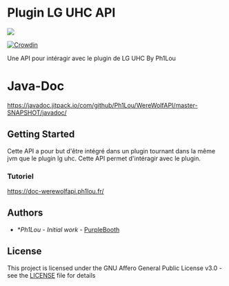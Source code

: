 # Plugin LG UHC API


[![](https://javadoc.jitpack.io/v/Ph1Lou/WereWolfAPI.svg)](https://javadoc.jitpack.io/#Ph1Lou/WereWolfAPI)


[![Crowdin](https://badges.crowdin.net/plugin-werewolf-uhc/localized.svg)](https://crowdin.com/project/plugin-werewolf-uhc)



Une API pour intéragir avec le plugin de LG UHC By Ph1Lou

# Java-Doc
<https://javadoc.jitpack.io/com/github/Ph1Lou/WereWolfAPI/master-SNAPSHOT/javadoc/>

## Getting Started

Cette API a pour but d'être intégré dans un plugin tournant dans la même jvm que le plugin lg uhc. Cette API permet d'intéragir avec le plugin.

### Tutoriel

<https://doc-werewolfapi.ph1lou.fr/>

## Authors

* **Ph1Lou* - *Initial work* - [PurpleBooth](https://github.com/Ph1Lou)


## License

This project is licensed under the GNU Affero General Public License v3.0 - see the [LICENSE](LICENSE) file for details



